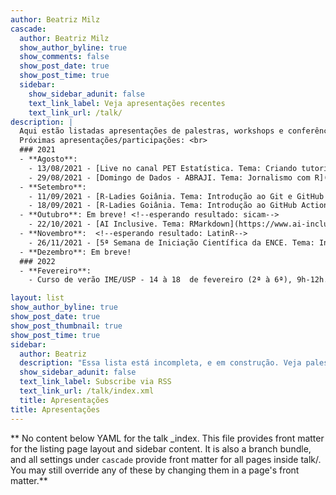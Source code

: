 ```yaml
---
author: Beatriz Milz
cascade:
  author: Beatriz Milz
  show_author_byline: true
  show_comments: false
  show_post_date: true
  show_post_time: true
  sidebar:
    show_sidebar_adunit: false
    text_link_label: Veja apresentações recentes
    text_link_url: /talk/
description: |
  Aqui estão listadas apresentações de palestras, workshops e conferências. Desde 2018, já realizei mais de 20 apresentações relacionadas à R, portanto, essa lista está incompleta <br> **Veja palestras anteriores [aqui](/palestras/)**. <br>
  Próximas apresentações/participações: <br>
  ### 2021
  - **Agosto**:
    - 13/08/2021 - [Live no canal PET Estatística. Tema: Criando tutoriais interativos com R: conhecendo o pacote learnr](https://youtu.be/fTW5ASpn7TE)
    - 29/08/2021 - [Domingo de Dados - ABRAJI. Tema: Jornalismo com R](https://eventos.congresse.me/ddadosabraji#)
  - **Setembro**:
    - 11/09/2021 - [R-Ladies Goiânia. Tema: Introdução ao Git e GitHub no RStudio](https://github.com/R-LadiesGYN/README)
    - 18/09/2021 - [R-Ladies Goiânia. Tema: Introdução ao GitHub Actions](https://github.com/R-LadiesGYN/README), com [Julio Trecenti](https://www.instagram.com/faxineirodedados/)
  - **Outubro**: Em breve! <!--esperando resultado: sicam-->
    - 22/10/2021 - [AI Inclusive. Tema: RMarkdown](https://www.ai-inclusive.org/)
  - **Novembro**:  <!--esperando resultado: LatinR-->
    - 26/11/2021 - [5ª Semana de Iniciação Científica da ENCE. Tema: Introdução à utilização do Git e GitHub no RStudio.](https://ence.ibge.gov.br/index.php/portal-eventos)
  - **Dezembro**: Em breve! 
  ### 2022
  - **Fevereiro**:
    - Curso de verão IME/USP - 14 à 18  de fevereiro (2ª à 6ª), 9h-12h. Tema: Relatórios reprodutíveis com R. 

layout: list
show_author_byline: true
show_post_date: true
show_post_thumbnail: true
show_post_time: true
sidebar:
  author: Beatriz
  description: "Essa lista está incompleta, e em construção. Veja palestras anteriores [aqui](/palestras/)."
  show_sidebar_adunit: false
  text_link_label: Subscribe via RSS
  text_link_url: /talk/index.xml
  title: Apresentações
title: Apresentações
---
```


** No content below YAML for the talk _index. This file provides front matter for the listing page layout and sidebar content. It is also a branch bundle, and all settings under `cascade` provide front matter for all pages inside talk/. You may still override any of these by changing them in a page's front matter.**
